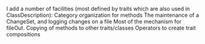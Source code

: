 I add a number of facilities (most defined by traits which are also used in ClassDescription):	Category organization for methods	The maintenance of a ChangeSet, and logging changes on a file	Most of the mechanism for fileOut.	Copying of methods to other traits/classes	Operators to create trait compositions